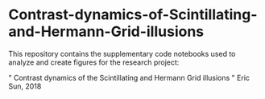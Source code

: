 # Contrast-dynamics-of-Scintillating-and-Hermann-Grid-illusions

This repository contains the supplementary code notebooks used to analyze and create figures for the research project:

" Contrast dynamics of the Scintillating and Hermann Grid illusions "
Eric Sun, 2018
